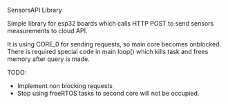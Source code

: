 SensorsAPI Library

Simple library for esp32 boards which calls HTTP POST to send sensors measurements to cloud API.

It is using CORE_0 for sending requests, so main core becomes onblocked. There is required special code in main loop() which kills task and frees memory after query is made.







TODO:
* Implement non blocking requests
* Stop using freeRTOS tasks to second core will not be occupied.
